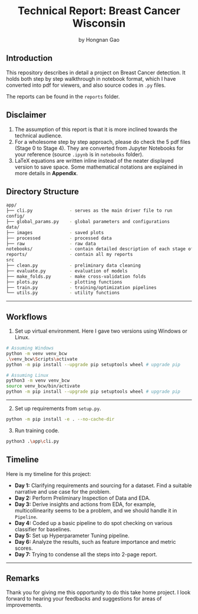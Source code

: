 <div align="center">
<h1>Technical Report: Breast Cancer Wisconsin</a></h1>
by Hongnan Gao
<br>
</div>

## Introduction

This repository describes in detail a project on Breast Cancer detection. It holds both step by step walkthrough in notebook format, which I have converted into pdf for viewers, and also source codes in `.py` files.

The reports can be found in the `reports` folder.

## Disclaimer

1. The assumption of this report is that it is more inclined towards the technical audience. 
2. For a wholesome step by step approach, please do check the 5 pdf files (Stage 0 to Stage 4). They are converted from Jupyter Notebooks for your reference (source `.ipynb` is in `notebooks` folder).
3. LaTeX equations are written inline instead of the neater displayed version to save space. Some mathematical notations are explained in more details in **Appendix**.

## Directory Structure

```bash
app/
├── cli.py              - serves as the main driver file to run
config/
├── global_params.py    - global parameters and configurations
data/
├── images              - saved plots
├── processed           - processed data
├── raw                 - raw data
notebooks/              - contain detailed description of each stage of the ML pipeline
reports/                - contain all my reports
src
├── clean.py            - preliminary data cleaning 
├── evaluate.py         - evaluation of models
├── make_folds.py       - make cross-validation folds
├── plots.py            - plotting functions
├── train.py            - training/optimization pipelines
└── utils.py            - utility functions
```
---

## Workflows

1. Set up virtual environment. Here I gave two versions using Windows or Linux.
   
```bash
# Assuming Windows
python -m venv venv_bcw
.\venv_bcw\Scripts\activate
python -m pip install --upgrade pip setuptools wheel # upgrade pip
```

```bash
# Assuming Linux
python3 -m venv venv_bcw
source venv_bcw/bin/activate
python -m pip install --upgrade pip setuptools wheel # upgrade pip
```

---

2. Set up requirements from `setup.py`.

```bash
python -m pip install -e . --no-cache-dir
```

3. Run training code.
```bash
python3 .\app\cli.py
```

## Timeline

Here is my timeline for this project:

- **Day 1:** Clarifying requirements and sourcing for a dataset. Find a suitable narrative and use case for the problem.
- **Day 2:** Perform Preliminary Inspection of Data and EDA.
- **Day 3:** Derive insights and actions from EDA, for example, multicollinearity seems to be a problem, and we should handle it in `Pipeline`.
- **Day 4:** Coded up a basic pipeline to do spot checking on various classifier for baselines.
- **Day 5:** Set up Hyperparameter Tuning pipeline.
- **Day 6:** Analyze the results, such as feature importance and metric scores.
- **Day 7:** Trying to condense all the steps into 2-page report.

---

## Remarks

Thank you for giving me this opportunity to do this take home project. I look forward to hearing your feedbacks and  suggestions for areas of improvements. 